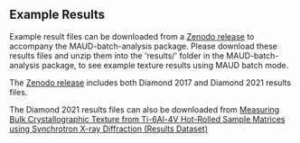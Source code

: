 Example Results
-----------

Example result files can be downloaded from a [Zenodo release](https://doi.org/10.5281/zenodo.7602926) to accompany the MAUD-batch-analysis package. Please download these results files and unzip them into the 'results/' folder in the MAUD-batch-analysis package, to see example texture results using MAUD batch mode.

The [Zenodo release](https://doi.org/10.5281/zenodo.7602926) includes both Diamond 2017 and Diamond 2021 results files.

The Diamond 2021 results files can also be downloaded from [Measuring Bulk Crystallographic Texture from Ti-6Al-4V Hot-Rolled Sample Matrices using Synchrotron X-ray Diffraction (Results Dataset)](https://doi.org/10.5281/zenodo.7477473)